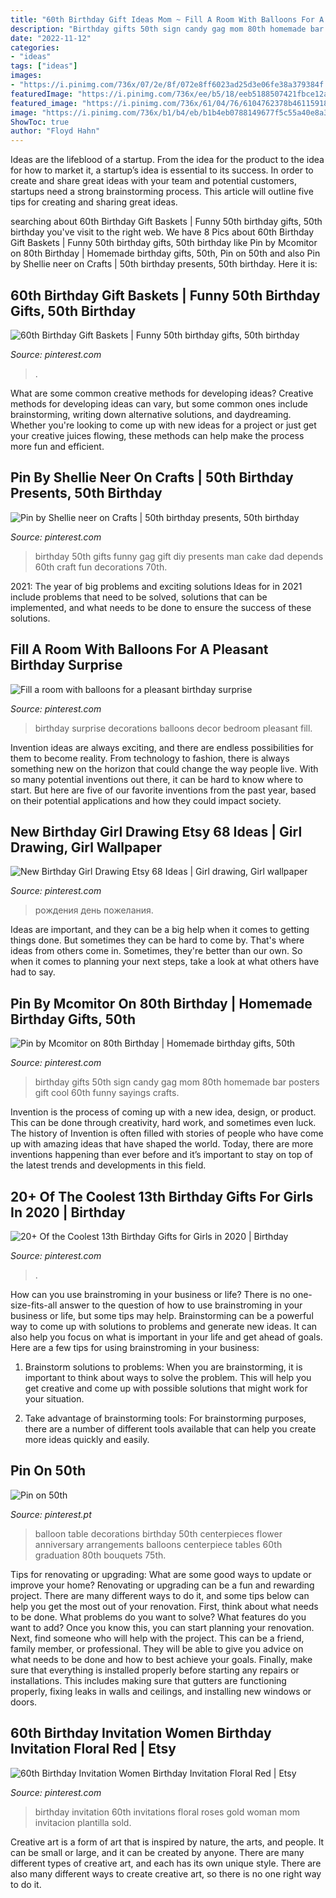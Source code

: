 ```yaml
---
title: "60th Birthday Gift Ideas Mom ~ Fill A Room With Balloons For A Pleasant Birthday Surprise"
description: "Birthday gifts 50th sign candy gag mom 80th homemade bar posters gift cool 60th funny sayings crafts"
date: "2022-11-12"
categories:
- "ideas"
tags: ["ideas"]
images:
- "https://i.pinimg.com/736x/07/2e/8f/072e8ff6023ad25d3e06fe38a379384f.jpg"
featuredImage: "https://i.pinimg.com/736x/ee/b5/18/eeb5188507421fbce12a4a6ff7a2fd77.jpg"
featured_image: "https://i.pinimg.com/736x/61/04/76/6104762378b461159184f99f431e8e27.jpg"
image: "https://i.pinimg.com/736x/b1/b4/eb/b1b4eb0788149677f5c55a40e8a395bd.jpg"
ShowToc: true
author: "Floyd Hahn"
---
```



Ideas are the lifeblood of a startup. From the idea for the product to the idea for how to market it, a startup’s idea is essential to its success. In order to create and share great ideas with your team and potential customers, startups need a strong brainstorming process. This article will outline five tips for creating and sharing great ideas.

	

		
searching about 60th Birthday Gift Baskets | Funny 50th birthday gifts, 50th birthday you've visit to the right web. We have 8 Pics about 60th Birthday Gift Baskets | Funny 50th birthday gifts, 50th birthday like Pin by Mcomitor on 80th Birthday | Homemade birthday gifts, 50th, Pin on 50th and also Pin by Shellie neer on Crafts | 50th birthday presents, 50th birthday. Here it is:
		
    
## 60th Birthday Gift Baskets | Funny 50th Birthday Gifts, 50th Birthday

<img loading=lazy src="https://i.pinimg.com/736x/b7/cf/ae/b7cfaefa0bc8601055a5b5155a75ef3d.jpg" onerror="this.onerror=null;this.src='https://tse2.mm.bing.net/th?id=OIP.Xht2nQhil_yrKhLnweoQ8QHaJ3&amp;pid=15.1';" alt="60th Birthday Gift Baskets | Funny 50th birthday gifts, 50th birthday">

_Source: pinterest.com_

>. 

	

What are some common creative methods for developing ideas?
Creative methods for developing ideas can vary, but some common ones include brainstorming, writing down alternative solutions, and daydreaming. Whether you're looking to come up with new ideas for a project or just get your creative juices flowing, these methods can help make the process more fun and efficient.

    
## Pin By Shellie Neer On Crafts | 50th Birthday Presents, 50th Birthday

<img loading=lazy src="https://i.pinimg.com/736x/b1/b4/eb/b1b4eb0788149677f5c55a40e8a395bd.jpg" onerror="this.onerror=null;this.src='https://tse4.mm.bing.net/th?id=OIP.PG7to5fpNVcthXCHrX4oFwHaJ4&amp;pid=15.1';" alt="Pin by Shellie neer on Crafts | 50th birthday presents, 50th birthday">

_Source: pinterest.com_

>birthday 50th gifts funny gag gift diy presents man cake dad depends 60th craft fun decorations 70th. 

	

2021: The year of big problems and exciting solutions
Ideas for in 2021 include problems that need to be solved, solutions that can be implemented, and what needs to be done to ensure the success of these solutions.

    
## Fill A Room With Balloons For A Pleasant Birthday Surprise

<img loading=lazy src="https://i.pinimg.com/736x/f7/44/13/f74413a2bbf703ffb90e5a101d46da27--birthday-surprises-special-birthday.jpg" onerror="this.onerror=null;this.src='https://tse3.mm.bing.net/th?id=OIP.i-OrKkYt63QADa2f4N0giwDhEs&amp;pid=15.1';" alt="Fill a room with balloons for a pleasant birthday surprise">

_Source: pinterest.com_

>birthday surprise decorations balloons decor bedroom pleasant fill. 

	

Invention ideas are always exciting, and there are endless possibilities for them to become reality. From technology to fashion, there is always something new on the horizon that could change the way people live. With so many potential inventions out there, it can be hard to know where to start. But here are five of our favorite inventions from the past year, based on their potential applications and how they could impact society.

    
## New Birthday Girl Drawing Etsy 68 Ideas | Girl Drawing, Girl Wallpaper

<img loading=lazy src="https://i.pinimg.com/736x/61/04/76/6104762378b461159184f99f431e8e27.jpg" onerror="this.onerror=null;this.src='https://tse1.mm.bing.net/th?id=OIP.N1LKypWOYn_USXl7rMPt5QAAAA&amp;pid=15.1';" alt="New Birthday Girl Drawing Etsy 68 Ideas | Girl drawing, Girl wallpaper">

_Source: pinterest.com_

>рождения день пожелания. 

	

Ideas are important, and they can be a big help when it comes to getting things done. But sometimes they can be hard to come by. That's where ideas from others come in. Sometimes, they're better than our own. So when it comes to planning your next steps, take a look at what others have had to say.

    
## Pin By Mcomitor On 80th Birthday | Homemade Birthday Gifts, 50th

<img loading=lazy src="https://i.pinimg.com/736x/4b/74/d1/4b74d1ff73839776c6fdc06db548fc28.jpg" onerror="this.onerror=null;this.src='https://tse1.mm.bing.net/th?id=OIP.fMOKPVjJdwiY8cNb3U44PgHaJ3&amp;pid=15.1';" alt="Pin by Mcomitor on 80th Birthday | Homemade birthday gifts, 50th">

_Source: pinterest.com_

>birthday gifts 50th sign candy gag mom 80th homemade bar posters gift cool 60th funny sayings crafts. 

	

Invention is the process of coming up with a new idea, design, or product. This can be done through creativity, hard work, and sometimes even luck. The history of Invention is often filled with stories of people who have come up with amazing ideas that have shaped the world. Today, there are more inventions happening than ever before and it’s important to stay on top of the latest trends and developments in this field.

    
## 20+ Of The Coolest 13th Birthday Gifts For Girls In 2020 | Birthday

<img loading=lazy src="https://i.pinimg.com/736x/ee/b5/18/eeb5188507421fbce12a4a6ff7a2fd77.jpg" onerror="this.onerror=null;this.src='https://tse2.mm.bing.net/th?id=OIP.5w4ZRGAgNM0ZOSN4rMMVPQHaLH&amp;pid=15.1';" alt="20+ Of the Coolest 13th Birthday Gifts for Girls in 2020 | Birthday">

_Source: pinterest.com_

>. 

	

How can you use brainstroming in your business or life?
There is no one-size-fits-all answer to the question of how to use brainstroming in your business or life, but some tips may help. Brainstorming can be a powerful way to come up with solutions to problems and generate new ideas. It can also help you focus on what is important in your life and get ahead of goals. Here are a few tips for using brainstroming in your business: 
1. Brainstorm solutions to problems: When you are brainstorming, it is important to think about ways to solve the problem. This will help you get creative and come up with possible solutions that might work for your situation. 

2. Take advantage of brainstorming tools: For brainstorming purposes, there are a number of different tools available that can help you create more ideas quickly and easily.

    
## Pin On 50th

<img loading=lazy src="https://i.pinimg.com/736x/dc/2a/dc/dc2adcd0b00cc534748c77d99eb62113--table-flower-arrangements-balloon-arrangements.jpg" onerror="this.onerror=null;this.src='https://tse2.mm.bing.net/th?id=OIP.tRlIUXpRKyJuRH3KTU6tYgHaJ4&amp;pid=15.1';" alt="Pin on 50th">

_Source: pinterest.pt_

>balloon table decorations birthday 50th centerpieces flower anniversary arrangements balloons centerpiece tables 60th graduation 80th bouquets 75th. 

	

Tips for renovating or upgrading: What are some good ways to update or improve your home?
Renovating or upgrading can be a fun and rewarding project. There are many different ways to do it, and some tips below can help you get the most out of your renovation. First, think about what needs to be done. What problems do you want to solve? What features do you want to add? Once you know this, you can start planning your renovation. Next, find someone who will help with the project. This can be a friend, family member, or professional. They will be able to give you advice on what needs to be done and how to best achieve your goals. Finally, make sure that everything is installed properly before starting any repairs or installations. This includes making sure that gutters are functioning properly, fixing leaks in walls and ceilings, and installing new windows or doors.

    
## 60th Birthday Invitation Women Birthday Invitation Floral Red | Etsy

<img loading=lazy src="https://i.pinimg.com/736x/07/2e/8f/072e8ff6023ad25d3e06fe38a379384f.jpg" onerror="this.onerror=null;this.src='https://tse3.mm.bing.net/th?id=OIP.QYj_Hr1PJMmUfWx1pvGyywHaKX&amp;pid=15.1';" alt="60th Birthday Invitation Women Birthday Invitation Floral Red | Etsy">

_Source: pinterest.com_

>birthday invitation 60th invitations floral roses gold woman mom invitacion plantilla sold. 

	

Creative art is a form of art that is inspired by nature, the arts, and people. It can be small or large, and it can be created by anyone. There are many different types of creative art, and each has its own unique style. There are also many different ways to create creative art, so there is no one right way to do it.


